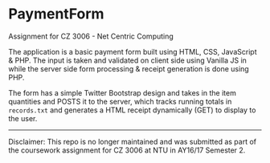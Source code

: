 # PaymentForm
Assignment for CZ 3006 - Net Centric Computing

The application is a basic payment form built using HTML, CSS, JavaScript & PHP. The input is taken and validated on client side using Vanilla JS in while the server side form processing & receipt generation is done using PHP.  

The form has a simple Twitter Bootstrap design and takes in the item quantities and POSTS it to the server, which tracks running totals in ```records.txt``` and generates a HTML receipt dynamically (GET) to display to the user.

---

Disclaimer: This repo is no longer maintained and was submitted as part of the coursework assignment for CZ 3006 at NTU in AY16/17 Semester 2.
